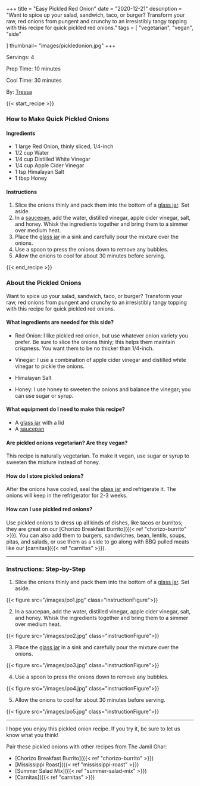+++
title = "Easy Pickled Red Onion"
date = "2020-12-21"
description = "Want to spice up your salad, sandwich, taco, or burger? Transform your raw, red onions from pungent and crunchy to an irresistibly tangy topping with this recipe for quick pickled red onions."
tags = [
    "vegetarian",
    "vegan",
    "side"
   
]
thumbnail= "images/pickledonion.jpg"
+++

Servings: 4 <!--more-->

Prep Time: 10 minutes 

Cool Time: 30 minutes 

By: [Tressa](https://www.jamilghar.com/about/)

{{< start_recipe >}}

### How to Make Quick Pickled Onions 

#### Ingredients 

* 1 large Red Onion, thinly sliced, 1/4-inch
* 1/2 cup Water 
* 1/4 cup Distilled White Vinegar 
* 1/4 cup Apple Cider Vinegar 
* 1 tsp Himalayan Salt 
* 1 tbsp Honey
  
#### Instructions

 1. Slice the onions thinly and pack them into the bottom of a [glass jar](https://amzn.to/3ETyuvT). Set aside. 
 2. In a [saucepan](https://amzn.to/3mQuO8a), add the water, distilled vinegar, apple cider vinegar, salt, and honey. Whisk the ingredients together and bring them to a simmer over medium heat. 
 3. Place the [glass jar](https://amzn.to/3ETyuvT) in a sink and carefully pour the mixture over the onions.
 4. Use a spoon to press the onions down to remove any bubbles. 
 5. Allow the onions to cool for about 30 minutes before serving. 

{{< end_recipe >}}

### About the Pickled Onions  

Want to spice up your salad, sandwich, taco, or burger? Transform your raw, red onions from pungent and crunchy to an irresistibly tangy topping with this recipe for quick pickled red onions.

#### What ingredients are needed for this side?

* Red Onion: I like pickled red onion, but use whatever onion variety you prefer. Be sure to slice the onions thinly; this helps them maintain crispness. You want them to be no thicker than 1/4-inch. 

* Vinegar: I use a combination of apple cider vinegar and distilled white vinegar to pickle the onions. 

* Himalayan Salt

* Honey: I use honey to sweeten the onions and balance the vinegar; you can use sugar or syrup. 

#### What equipment do I need to make this recipe?

* A [glass jar](https://amzn.to/3ETyuvT) with a lid
* A [saucepan](https://amzn.to/3mQuO8a) 

#### Are pickled onions vegetarian? Are they vegan?

This recipe is naturally vegetarian. To make it vegan, use sugar or syrup to sweeten the mixture instead of honey. 

#### How do I store pickled onions?

After the onions have cooled, seal the [glass jar](https://amzn.to/3ETyuvT) and refrigerate it. The onions will keep in the refrigerator for 2-3 weeks. 

#### How can I use pickled red onions? 

Use pickled onions to dress up all kinds of dishes, like tacos or burritos; they are great on our [Chorizo Breakfast Burrito]({{< ref "chorizo-burrito" >}}). You can also add them to burgers, sandwiches, bean, lentils, soups, pitas, and salads, or use them as a side to go along with BBQ pulled meats like our [carnitas]({{< ref "carnitas" >}}). 

---- 

### Instructions: Step-by-Step

 1. Slice the onions thinly and pack them into the bottom of a [glass jar](https://amzn.to/3ETyuvT). Set aside. 
 
 {{< figure src="/images/po1.jpg" class="instructionFigure">}}
 
 2. In a saucepan, add the water, distilled vinegar, apple cider vinegar, salt, and honey. Whisk the ingredients together and bring them to a simmer over medium heat. 
 
 {{< figure src="/images/po2.jpg" class="instructionFigure">}}
 
 3. Place the [glass jar](https://amzn.to/3ETyuvT) in a sink and carefully pour the mixture over the onions.
 
 {{< figure src="/images/po3.jpg" class="instructionFigure">}}
 
 4. Use a spoon to press the onions down to remove any bubbles. 

{{< figure src="/images/po4.jpg" class="instructionFigure">}}

 5. Allow the onions to cool for about 30 minutes before serving. 

{{< figure src="/images/po5.jpg" class="instructionFigure">}}

----

I hope you enjoy this pickled onion recipe. If you try it, be sure to let us know what you think!

Pair these pickled onions with other recipes from The Jamil Ghar:

* [Chorizo Breakfast Burrito]({{< ref "chorizo-burrito" >}})
* [Mississippi Roast]({{< ref "mississippi-roast" >}}) 
* [Summer Salad Mix]({{< ref "summer-salad-mix" >}}) 
* [Carnitas]({{< ref "carnitas" >}})
